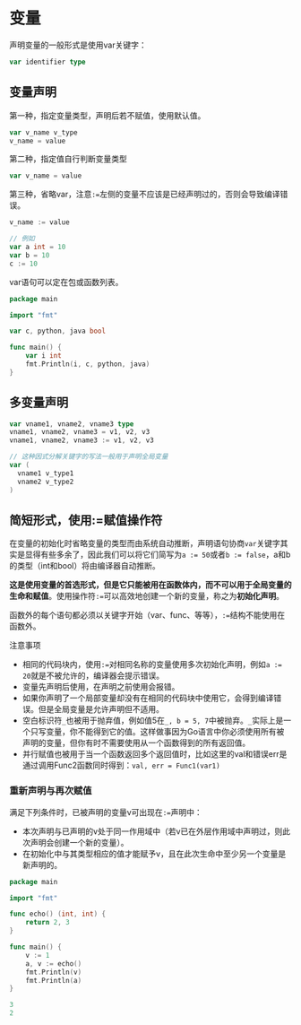 # 变量

声明变量的一般形式是使用var关键字：

```go
var identifier type
```



## 变量声明

第一种，指定变量类型，声明后若不赋值，使用默认值。

```go
var v_name v_type
v_name = value
```



第二种，指定值自行判断变量类型

```go
var v_name = value
```



第三种，省略var，注意`:=`左侧的变量不应该是已经声明过的，否则会导致编译错误。

```go
v_name := value

// 例如
var a int = 10
var b = 10
c := 10
```



var语句可以定在包或函数列表。

```go
package main

import "fmt"

var c, python, java bool

func main() {
    var i int
  	fmt.Println(i, c, python, java)
}
```



## 多变量声明

```go
var vname1, vname2, vname3 type
vname1, vname2, vname3 = v1, v2, v3
vname1, vname2, vname3 := v1, v2, v3

// 这种因式分解关键字的写法一般用于声明全局变量
var (
  vname1 v_type1
  vname2 v_type2
)
```



## 简短形式，使用:=赋值操作符

在变量的初始化时省略变量的类型而由系统自动推断，声明语句协商`var`关键字其实是显得有些多余了，因此我们可以将它们简写为`a := 50`或者`b := false`，a和b的类型（int和bool）将由编译器自动推断。

**这是使用变量的首选形式，但是它只能被用在函数体内，而不可以用于全局变量的生命和赋值**。使用操作符`:=`可以高效地创建一个新的变量，称之为**初始化声明**。

函数外的每个语句都必须以关键字开始（var、func、等等），`:=`结构不能使用在函数外。



注意事项

- 相同的代码块内，使用`:=`对相同名称的变量使用多次初始化声明，例如`a := 20`就是不被允许的，编译器会提示错误。
- 变量先声明后使用，在声明之前使用会报错。
- 如果你声明了一个局部变量却没有在相同的代码块中使用它，会得到编译错误。但是全局变量是允许声明但不适用。
- 空白标识符`_`也被用于抛弃值，例如值5在`_, b = 5, 7`中被抛弃。`_`实际上是一个只写变量，你不能得到它的值。这样做事因为Go语言中你必须使用所有被声明的变量，但你有时不需要使用从一个函数得到的所有返回值。
- 并行赋值也被用于当一个函数返回多个返回值时，比如这里的val和错误err是通过调用Func2函数同时得到：`val, err = Func1(var1)`






### 重新声明与再次赋值

满足下列条件时，已被声明的变量v可出现在`:=`声明中：

- 本次声明与已声明的v处于同一作用域中（若v已在外层作用域中声明过，则此次声明会创建一个新的变量）。
- 在初始化中与其类型相应的值才能赋予v，且在此次生命中至少另一个变量是新声明的。

```go
package main

import "fmt"

func echo() (int, int) {
	return 2, 3
}

func main() {
	v := 1
	a, v := echo()
	fmt.Println(v)
	fmt.Println(a)
}
```

```go
3
2
```

